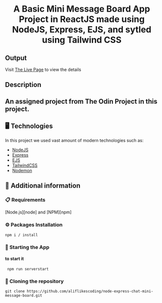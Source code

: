 <p align="center">
  <h1 align="center">A Basic Mini Message Board App Project in ReactJS made using NodeJS, Express, EJS, and sytled using Tailwind CSS</h1>
</p>

## Output

Visit [The Live Page]() to view the details

## Description

An assigned project from The Odin Project in this project.
---
## 🖥️ Technologies

In this project we used vast amount of modern technologies such as:

- [NodeJS](https://nodejs.org/en)
- [Express](https://expressjs.com/)
- [EJS](https://ejs.co/)
- [TailwindCSS](https://tailwindcss.com/)
- [Nodemon](https://nodemon.io/)

## 📖 Additional information

### 📋 Requirements

[Node.js][node] and [NPM][npm]

### ⚙️ Packages Installation

```shell
npm i / install
```

### 🚀 Starting the App 

#### to start it

```shell
 npm run serverstart
```

### 🔗 Cloning the repository

```shell
git clone https://github.com/aliflikescoding/node-express-chat-mini-message-board.git
```

